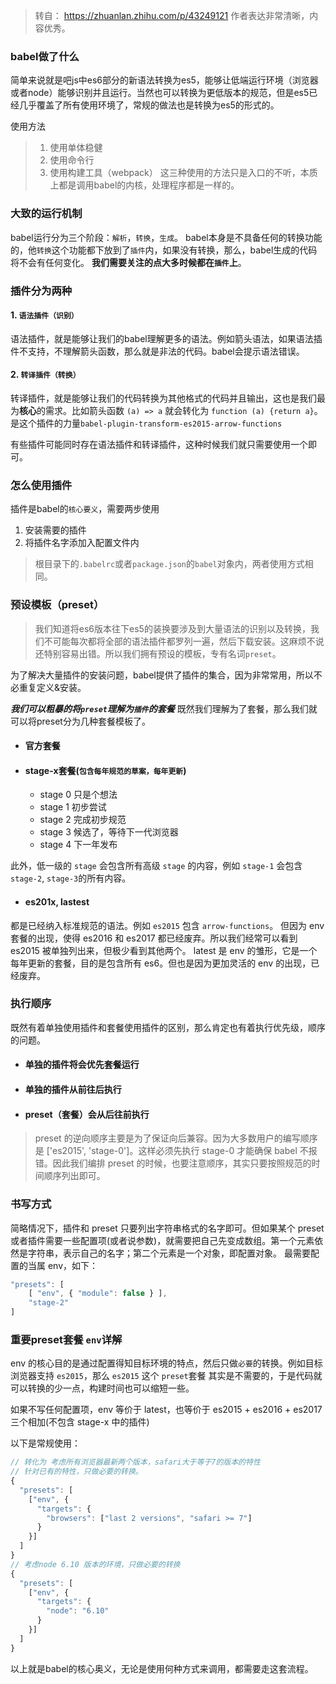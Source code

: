 
>转自： https://zhuanlan.zhihu.com/p/43249121 作者表达非常清晰，内容优秀。
### babel做了什么
简单来说就是吧js中es6部分的新语法转换为es5，能够让低端运行环境（浏览器或者node）能够识别并且运行。当然也可以转换为更低版本的规范，但是es5已经几乎覆盖了所有使用环境了，常规的做法也是转换为es5的形式的。

使用方法
>1. 使用单体稳健
>2. 使用命令行
>3. 使用构建工具（webpack）
>这三种使用的方法只是入口的不听，本质上都是调用babel的内核，处理程序都是一样的。

### 大致的运行机制
babel运行分为三个阶段：`解析`，`转换`，`生成`。
babel本身是不具备任何的转换功能的，他`转换`这个功能都下放到了`插件`内，如果没有转换，那么，babel生成的代码将不会有任何变化。
**我们需要关注的点大多时候都在`插件`上**。

### 插件分为两种
#### 1. `语法插件（识别）`
语法插件，就是能够让我们的babel理解更多的语法。例如箭头语法，如果语法插件不支持，不理解箭头函数，那么就是非法的代码。babel会提示语法错误。
#### 2. `转译插件（转换）`
转译插件，就是能够让我们的代码转换为其他格式的代码并且输出，这也是我们最为**核心**的需求。比如箭头函数 `(a) => a` 就会转化为 `function (a) {return a}`。是这个插件的力量`babel-plugin-transform-es2015-arrow-functions`

有些插件可能同时存在语法插件和转译插件，这种时候我们就只需要使用一个即可。

### 怎么使用插件
插件是babel的`核心要义`，需要两步使用
1. 安装需要的插件
2. 将插件名字添加入配置文件内
> 根目录下的`.babelrc`或者`package.json`的`babel`对象内，两者使用方式相同。

### 预设模板（preset）
>我们知道将es6版本往下es5的装换要涉及到大量语法的识别以及转换，我们不可能每次都将全部的语法插件都罗列一遍，然后下载安装。这麻烦不说还特别容易出错。所以我们拥有预设的模板，专有名词`preset`。

为了解决大量插件的安装问题，babel提供了插件的集合，因为非常常用，所以不必重复定义&安装。

***我们可以粗暴的将`preset`理解为`插件`的套餐***
既然我们理解为了套餐，那么我们就可以将preset分为几种套餐模板了。
- #### 官方套餐
- #### stage-x套餐(`包含每年规范的草案，每年更新`)
    - stage 0 只是个想法
    - stage 1 初步尝试
    - stage 2 完成初步规范
    - stage 3 候选了，等待下一代浏览器
    - stage 4 下一年发布

此外，低一级的 `stage` 会包含所有高级 `stage` 的内容，例如 `stage-1` 会包含 `stage-2`, `stage-3`的所有内容。

- #### es201x, lastest
都是已经纳入标准规范的语法。例如 `es2015` 包含 `arrow-functions`。
但因为 env 套餐的出现，使得 es2016 和 es2017 都已经废弃。所以我们经常可以看到 es2015 被单独列出来，但极少看到其他两个。
latest 是 env 的雏形，它是一个每年更新的套餐，目的是包含所有 es6。但也是因为更加灵活的 env 的出现，已经废弃。

### 执行顺序
既然有着单独使用插件和套餐使用插件的区别，那么肯定也有着执行优先级，顺序的问题。

- #### 单独的插件将会优先套餐运行
- #### 单独的插件从前往后执行
- #### preset（套餐）会从后往前执行

> preset 的逆向顺序主要是为了保证向后兼容。因为大多数用户的编写顺序是 ['es2015', 'stage-0']。这样必须先执行 stage-0 才能确保 babel 不报错。因此我们编排 preset 的时候，也要注意顺序，其实只要按照规范的时间顺序列出即可。

### 书写方式
简略情况下，插件和 preset 只要列出字符串格式的名字即可。但如果某个 preset 或者插件需要一些配置项(或者说参数)，就需要把自己先变成数组。第一个元素依然是字符串，表示自己的名字；第二个元素是一个对象，即配置对象。
最需要配置的当属 env，如下：

```js
"presets": [
    [ "env", { "module": false } ],
    "stage-2"
]
```

### 重要preset套餐 `env`详解

env 的核心目的是通过配置得知目标环境的特点，然后只做`必要`的转换。例如目标浏览器支持 `es2015`，那么 `es2015` 这个 `preset`套餐 其实是不需要的，于是代码就可以转换的少一点，构建时间也可以缩短一些。

如果不写任何配置项，env 等价于 latest，也等价于 es2015 + es2016 + es2017 三个相加(不包含 stage-x 中的插件)

以下是常规使用：
```js
// 转化为 考虑所有浏览器最新两个版本，safari大于等于7的版本的特性
// 针对已有的特性，只做必要的转换。
{
  "presets": [
    ["env", {
      "targets": {
        "browsers": ["last 2 versions", "safari >= 7"]
      }
    }]
  ]
}
// 考虑node 6.10 版本的环境，只做必要的转换
{
  "presets": [
    ["env", {
      "targets": {
        "node": "6.10"
      }
    }]
  ]
}

```

以上就是babel的核心奥义，无论是使用何种方式来调用，都需要走这套流程。